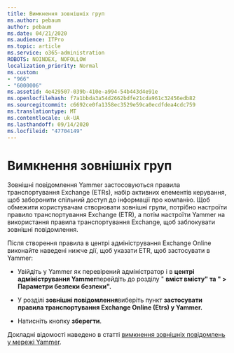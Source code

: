 ```yaml
---
title: Вимкнення зовнішніх груп
ms.author: pebaum
author: pebaum
ms.date: 04/21/2020
ms.audience: ITPro
ms.topic: article
ms.service: o365-administration
ROBOTS: NOINDEX, NOFOLLOW
localization_priority: Normal
ms.custom:
- "966"
- "6000006"
ms.assetid: 4e429507-039b-410e-a994-54b443d4e91e
ms.openlocfilehash: f7a1bbda3a54d2662bdfe21cda961c32456edb82
ms.sourcegitcommit: c6692ce0fa1358ec3529e59ca0ecdfdea4cdc759
ms.translationtype: MT
ms.contentlocale: uk-UA
ms.lasthandoff: 09/14/2020
ms.locfileid: "47704149"
---
```

# <a name="how-to-disable-external-groups"></a>Вимкнення зовнішніх груп

Зовнішні повідомлення Yammer застосовуються правила транспортування Exchange (ETRs), набір активних елементів керування, щоб заборонити спільний доступ до інформації про компанію. Щоб обмежити користувачам створювати зовнішні групи, потрібно настроїти правило транспортування Exchange (ETR), а потім настроїти Yammer на використання правила транспортування Exchange, щоб заблокувати зовнішні повідомлення.
  
Після створення правила в центрі адміністрування Exchange Online виконайте наведені нижче дії, щоб указати ETR, щоб застосувати в Yammer:
  
- Увійдіть у Yammer як перевірений адміністратор і в **центрі адміністрування Yammer**перейдіть до розділу " **вміст вмісту" та " \> Параметри безпеки безпеки".**

- У розділі **зовнішні повідомлення**виберіть пункт **застосувати правила транспортування Exchange Online (Etrs) у Yammer.**

- Натисніть кнопку **зберегти**.

Докладні відомості наведено в статті [вимкнення зовнішніх повідомлень у мережі Yammer](https://docs.microsoft.com/yammer/work-with-external-users/disable-external-messaging).
  